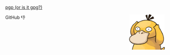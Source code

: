 [pgp \(or is it gpg?\)](https://github.com/mizlan.gpg)

<img src="./notlikeduck.png" align="right">

GitHub 👎

